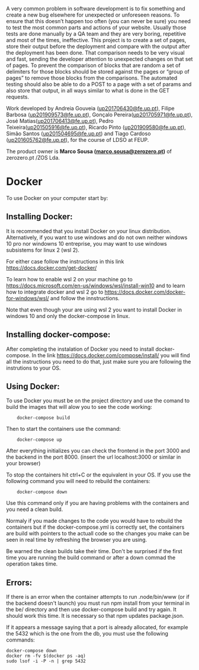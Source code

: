 A very common problem in software development is to fix something and create a new bug elsewhere for unexpected or unforeseen reasons. To ensure that this doesn’t happen too often (you can never be sure) you need to test the most common parts and actions of your website. Usually those tests are done manually by a QA team and they are very boring, repetitive and most of the times, ineffective. This project is to create a set of pages, store their output before the deployment and compare with the output after the deployment has been done. That comparison needs to be very visual and fast, sending the developer attention to unexpected changes on that set of pages. To prevent the comparison of blocks that are random a set of delimiters for those blocks should be stored against the pages or “group of pages” to remove those blocks from the comparisons. The automated testing should also be able to do a POST to a page with a set of params and also store that output, in all ways similar to what is done in the GET requests.

Work developed by Andreia Gouveia (up201706430@fe.up.pt), Filipe Barbosa (up201909573@fe.up.pt), Gonçalo Pereira(up201705971@fe.up.pt), José Matias(up201706413@fe.up.pt), Pedro Teixeira(up201505916@fe.up.pt), Ricardo Pinto (up201909580@fe.up.pt), Simão Santos (up201504695@fe.up.pt) and Tiago Cardoso (up201605762@fe.up.pt), for the course of LDSO at FEUP. 

The product owner is **Marco Sousa (marco.sousa@zerozero.pt)** of zerozero.pt /ZOS Lda.




# Docker
To use Docker on your computer start by:

## Installing Docker:

It is recommended that you install Docker on your linux distribution. Alternatively, if you want to use windows and do not own neither windows 10 pro nor windowns 10 entreprise, you may want to use windows subsistems for linux 2 (wsl 2).

For either case follow the instructions in this link https://docs.docker.com/get-docker/

To learn how to enable wsl 2 on your machine go to https://docs.microsoft.com/en-us/windows/wsl/install-win10 and to learn how to integrate docker and wsl 2 go to https://docs.docker.com/docker-for-windows/wsl/ and follow the innstructions.

Note that even though your are using wsl 2 you want to install Docker in windows 10 and only the docker-compose in linux.

## Installing docker-compose:

After completing the instalation of Docker you need to install docker-compose. In the link https://docs.docker.com/compose/install/ you will find all the instructions you need to do that, just make sure you are following the instrutions to your OS.

## Using Docker:

To use Docker you must be on the project directory and use the comand to build the images that will alow you to see the code working:

```
    docker-compose build
```

Then to start the containers use the command:

```
    docker-compose up
```

After everything initializes you can check the frontend in the port 3000 and the backend in the port 8000. (insert the url localhost:3000 or similar in your browser)

To stop the containers hit ctrl+C or the equivalent in your OS. If you use the following command you will need to rebuild the containers:

```
    docker-compose down
```

Use this command only if you are having problems with the containers and you need a clean build.

Normaly if you made changes to the code you would have to rebuild the containers but if the docker-compose.yml is correctly set, the containers are build with pointers to the actuall code so the changes you make can be seen in real time by refreshing the browser you are using.

Be warned the clean builds take their time. Don't be surprised if the first time you are running the build command or after a down commad the operation takes time.

## Errors:

If there is an error when the container attempts to run .node/bin/www (or if the backend doesn't launch) you must run npm install from your terminal in the be/ directory and then use docker-compose build and try again. It should work this time. It is necessary so that npm updates package.json.

If it appears a message saying that a port is already allocated, for example the 5432 which is the one from the db, you must use the following commands:

```
docker-compose down
docker rm -fv $(docker ps -aq)
sudo lsof -i -P -n | grep 5432
```
